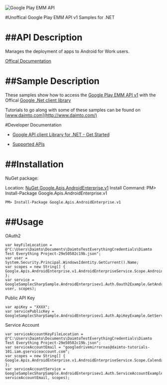 ﻿![Google Play EMM API](https://www.google.com/images/icons/product/android-32.png)

#Unoffical Google Play EMM API v1 Samples for .NET  

##API Description
=============

Manages the deployment of apps to Android for Work users.

[Offical Documentation](https://developers.google.com/android/work/play/emm-api)

##Sample Description
=============

These samples show how to access the [Google Play EMM API v1](https://developers.google.com/android/work/play/emm-api) with the Offical [Google .Net client library](https://github.com/google/google-api-dotnet-client)

Tutorials to go along with some of these samples can be found on [www.daimto.com](http://www.daimto.com/)

#Developer Documentation

* [Google API client Library for .NET - Get Started](https://developers.google.com/api-client-library/dotnet/get_started)

* [Supported APIs](https://developers.google.com/api-client-library/dotnet/apis/)

##Installation
=================================

NuGet package:

Location: [NuGet Google.Apis.AndroidEnterprise.v1](https://www.nuget.org/packages/Google.Apis.AndroidEnterprise.v1)
Install Command: PM>  Install-Package Google.Apis.AndroidEnterprise.v1

```
PM> Install-Package Google.Apis.AndroidEnterprise.v1
```

##Usage
=================================

OAuth2
```
var keyFileLocation = @"C:\Users\Daimto\Documents\DaimtoTestEverythingCredentials\Diamto Test Everything Project-29e50502c19b.json";
var user = System.Security.Principal.WindowsIdentity.GetCurrent().Name;
var scopes = new String[] { Google.Apis.AndroidEnterprise.v1.AndroidEnterpriseService.Scope.AndroidEnterpriseReadonly };
var service = GoogleSamplecSharpSample.AndroidEnterprisev1.Auth.Oauth2Example.GetAndroidEnterpriseService(keyFileLocation, user, scopes);
```
Public API Key
```
var apiKey = "XXXX";
var servicePublicKey = GoogleSamplecSharpSample.AndroidEnterprisev1.Auth.ApiKeyExample.GetService(apiKey);
```
Service Account
```
var serviceAccountKeyFileLocation = @"C:\Users\Daimto\Documents\DaimtoTestEverythingCredentials\Diamto Test Everything Project-29e50502c19b.json";
var serviceAccountEmail = "googledrivemirrornas@daimto-tutorials-101.iam.gserviceaccount.com";
var scopes = new String[] { Google.Apis.AndroidEnterprise.v1.AndroidEnterpriseService.Scope.Calendar };            
var serviceAccountService = GoogleSamplecSharpSample.AndroidEnterprisev1.Auth.ServiceAccountExample.AuthenticateServiceAccount(serviceAccountKeyFileLocation, serviceAccountEmail, scopes);
```
